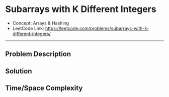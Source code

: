 # Subarrays with K Different Integers

- Concept: Arrays & Hashing
- LeetCode Link: https://leetcode.com/problems/subarrays-with-k-different-integers/

---

## Problem Description

## Solution

## Time/Space Complexity

